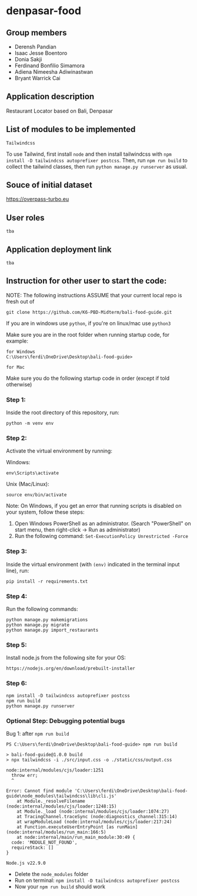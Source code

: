 # denpasar-food
## Group members
- Derensh Pandian		
- Isaac Jesse Boentoro		
- Donia Sakji		
- Ferdinand Bonfilio Simamora		
- Adiena Nimeesha Adiwinastwan		
- Bryant Warrick Cai		

## Application description
Restaurant Locator based on Bali, Denpasar

## List of modules to be implemented
```
Tailwindcss
```

To use Tailwind, first install `node` and then install tailwindcss with `npm install -D tailwindcss autoprefixer postcss`. Then, run `npm run build` to collect the tailwind classes, then run `python manage.py runserver` as usual.

## Souce of initial dataset
https://overpass-turbo.eu

## User roles
```
tba
```

## Application deployment link
```
tba
```

## Instruction for other user to start the code:
NOTE: The following instructions ASSUME that your current local repo is fresh out of 
```
git clone https://github.com/K6-PBD-Midterm/bali-food-guide.git
```

If you are in windows use `python`, if you're on linux/mac use `python3`

Make sure you are in the root folder when running startup code, for example:

```
for Windows
C:\Users\ferdi\OneDrive\Desktop\bali-food-guide>

for Mac

```

Make sure you do the following startup code in order (except if told otherwise)

### Step 1:
Inside the root directory of this repository, run:
```
python -m venv env
```

### Step 2:
Activate the virtual environment by running:

Windows:
```
env\Scripts\activate
```

Unix (Mac/Linux):
```
source env/bin/activate
```

Note: On Windows, if you get an error that running scripts is disabled on your system, follow these steps:
1. Open Windows PowerShell as an administrator. (Search "PowerShell" on start menu, then right-click -> Run as administrator)
2. Run the following command: `Set-ExecutionPolicy Unrestricted -Force`

### Step 3:
Inside the virtual environment (with `(env)` indicated in the terminal input line), run:
```
pip install -r requirements.txt
```

### Step 4:
Run the following commands:
```
python manage.py makemigrations
python manage.py migrate
python manage.py import_restaurants
```

### Step 5:

Install node.js from the following site for your OS:
```
https://nodejs.org/en/download/prebuilt-installer
```

### Step 6:
```
npm install -D tailwindcss autoprefixer postcss
npm run build
python manage.py runserver
```

### Optional Step: Debugging potential bugs

Bug 1: after `npm run build`
```
PS C:\Users\ferdi\OneDrive\Desktop\bali-food-guide> npm run build

> bali-food-guide@1.0.0 build
> npx tailwindcss -i ./src/input.css -o ./static/css/output.css

node:internal/modules/cjs/loader:1251
  throw err;
  ^

Error: Cannot find module 'C:\Users\ferdi\OneDrive\Desktop\bali-food-guide\node_modules\tailwindcss\lib\cli.js'
    at Module._resolveFilename (node:internal/modules/cjs/loader:1248:15)
    at Module._load (node:internal/modules/cjs/loader:1074:27)
    at TracingChannel.traceSync (node:diagnostics_channel:315:14)
    at wrapModuleLoad (node:internal/modules/cjs/loader:217:24)
    at Function.executeUserEntryPoint [as runMain] (node:internal/modules/run_main:166:5)
    at node:internal/main/run_main_module:30:49 {
  code: 'MODULE_NOT_FOUND',
  requireStack: []
}

Node.js v22.9.0
```

- Delete the `node_modules` folder
- Run on terminal: `npm install -D tailwindcss autoprefixer postcss`
- Now your `npm run build` should work
